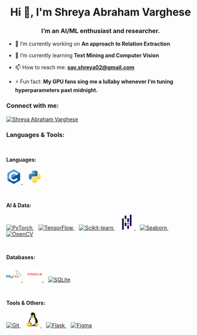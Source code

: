 <h1 align="center">Hi 👋, I'm Shreya Abraham Varghese</h1>
<h3 align="center">I’m an AI/ML enthusiast and researcher.</h3>

- 🔭 I’m currently working on **An approach to Relation Extraction**

- 🌱 I’m currently learning **Text Mining and Computer Vision**

- 📫 How to reach me: **sav.shreya02@gmail.com**

- ⚡ Fun fact: **My GPU fans sing me a lullaby whenever I’m tuning hyperparameters past midnight.**


<h3 align="left">Connect with me:</h3>
<p align="left">
  <a href="https://linkedin.com/in/www.linkedin.com/in/shreya-abraham-varghese" target="blank">
    <img align="center" 
         src="https://raw.githubusercontent.com/rahuldkjain/github-profile-readme-generator/master/src/images/icons/Social/linked-in-alt.svg" 
         alt="Shreya Abraham Varghese" height="30" width="40" />
  </a>
</p>



<h3 align="left">Languages & Tools:</h3>

<br>

<!-- Programming Languages -->
<p>
  <strong>Languages:</strong><br><br>
  <a href="https://www.cprogramming.com/" target="_blank" rel="noreferrer">
    <img src="https://raw.githubusercontent.com/devicons/devicon/master/icons/c/c-original.svg" 
         alt="C" width="40" height="40" />
  </a>
  &nbsp;&nbsp;
  <a href="https://www.python.org" target="_blank" rel="noreferrer">
    <img src="https://raw.githubusercontent.com/devicons/devicon/master/icons/python/python-original.svg" 
         alt="Python" width="40" height="40" />
  </a>
</p>

<br>

<!-- Frameworks & Libraries -->
<p>
  <strong>AI & Data:</strong><br><br>
  <a href="https://pytorch.org/" target="_blank" rel="noreferrer">
    <img src="https://www.vectorlogo.zone/logos/pytorch/pytorch-icon.svg" 
         alt="PyTorch" width="40" height="40" />
  </a>
  &nbsp;&nbsp;
  <a href="https://www.tensorflow.org" target="_blank" rel="noreferrer">
    <img src="https://www.vectorlogo.zone/logos/tensorflow/tensorflow-icon.svg" 
         alt="TensorFlow" width="40" height="40" />
  </a>
  &nbsp;&nbsp;
  <a href="https://scikit-learn.org/" target="_blank" rel="noreferrer">
    <img src="https://upload.wikimedia.org/wikipedia/commons/0/05/Scikit_learn_logo_small.svg" 
         alt="Scikit-learn" width="40" height="40" />
  </a>
  &nbsp;&nbsp;
  <a href="https://pandas.pydata.org/" target="_blank" rel="noreferrer">
    <img src="https://raw.githubusercontent.com/devicons/devicon/2ae2a900d2f041da66e950e4d48052658d850630/icons/pandas/pandas-original.svg" 
         alt="Pandas" width="40" height="40" />
  </a>
  &nbsp;&nbsp;
  <a href="https://seaborn.pydata.org/" target="_blank" rel="noreferrer">
    <img src="https://seaborn.pydata.org/_images/logo-mark-lightbg.svg" 
         alt="Seaborn" width="40" height="40" />
  </a>
  &nbsp;&nbsp;
  <a href="https://opencv.org/" target="_blank" rel="noreferrer">
    <img src="https://www.vectorlogo.zone/logos/opencv/opencv-icon.svg" 
         alt="OpenCV" width="40" height="40" />
  </a>
</p>

<br>

<!-- Databases -->
<p>
  <strong>Databases:</strong><br><br>
  <a href="https://www.mysql.com/" target="_blank" rel="noreferrer">
    <img src="https://raw.githubusercontent.com/devicons/devicon/master/icons/mysql/mysql-original-wordmark.svg" 
         alt="MySQL" width="40" height="40" />
  </a>
  &nbsp;&nbsp;
  <a href="https://www.oracle.com/" target="_blank" rel="noreferrer">
    <img src="https://raw.githubusercontent.com/devicons/devicon/master/icons/oracle/oracle-original.svg" 
         alt="Oracle" width="40" height="40" />
  </a>
  &nbsp;&nbsp;
  <a href="https://www.sqlite.org/" target="_blank" rel="noreferrer">
    <img src="https://www.vectorlogo.zone/logos/sqlite/sqlite-icon.svg" 
         alt="SQLite" width="40" height="40" />
  </a>
</p>

<br>

<!-- Tools -->
<p>
  <strong>Tools & Others:</strong><br><br>
  <a href="https://git-scm.com/" target="_blank" rel="noreferrer">
    <img src="https://www.vectorlogo.zone/logos/git-scm/git-scm-icon.svg" 
         alt="Git" width="40" height="40" />
  </a>
  &nbsp;&nbsp;
  <a href="https://www.linux.org/" target="_blank" rel="noreferrer">
    <img src="https://raw.githubusercontent.com/devicons/devicon/master/icons/linux/linux-original.svg" 
         alt="Linux" width="40" height="40" />
  </a>
  &nbsp;&nbsp;
  <a href="https://flask.palletsprojects.com/" target="_blank" rel="noreferrer">
    <img src="https://www.vectorlogo.zone/logos/pocoo_flask/pocoo_flask-icon.svg" 
         alt="Flask" width="40" height="40" />
  </a>
  &nbsp;&nbsp;
  <a href="https://www.figma.com/" target="_blank" rel="noreferrer">
    <img src="https://www.vectorlogo.zone/logos/figma/figma-icon.svg" 
         alt="Figma" width="40" height="40" />
  </a>
</p>
